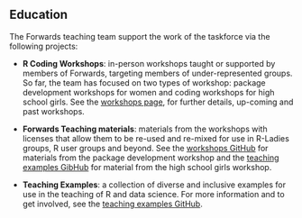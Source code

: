 Education
------

The Forwards teaching team support the work of the taskforce via the following projects:

* **R Coding Workshops**: in-person workshops taught or supported by members of Forwards, targeting members of under-represented groups. So far, the team has focused on two types of workshop: package development workshops for women and coding workshops for high school girls. See the [workshops page](workshops), for further details, up-coming and past workshops.

* **Forwards Teaching materials**: materials from the workshops with licenses that allow them to be re-used and re-mixed for use in R-Ladies groups, R user groups and beyond. See the [workshops GitHub](https://github.com/forwards/workshops) for materials from the package development workshop and the [teaching examples GibHub](https://github.com/forwards/teaching_examples) for material from the high school girls workshop.

* **Teaching Examples**: a collection of diverse and inclusive examples for use in the teaching of R and data science. For more information and to get involved, see the [teaching examples GitHub](https://github.com/forwards/teaching_examples).

